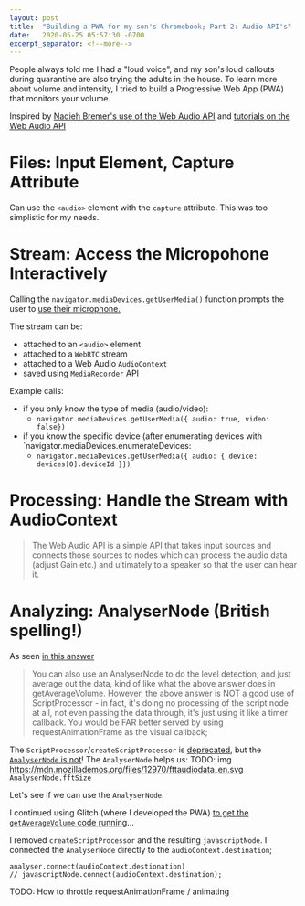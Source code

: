```yaml
---
layout: post
title:  "Building a PWA for my son's Chromebook; Part 2: Audio API's"
date:   2020-05-25 05:57:30 -0700
excerpt_separator: <!--more-->
---
```

People always told me I had a "loud voice", and my son's loud callouts during quarantine are also trying the adults in the house. To learn more about volume and intensity, I tried to build a Progressive Web App (PWA) that monitors your volume. 
<!--more-->  
Inspired by [Nadieh Bremer's use of the Web Audio API](https://twitter.com/NadiehBremer/status/1264215390076403718) and [tutorials on the Web Audio API](https://developers.google.com/web/fundamentals/media/recording-audio)

# Files: Input Element, Capture Attribute
Can use the `<audio>` element with the  `capture` attribute. This was too simplistic for my needs.

# Stream: Access the Micropohone Interactively
Calling the `navigator.mediaDevices.getUserMedia()` function prompts the user to [use their microphone.](https://developers.google.com/web/fundamentals/media/recording-audio)

The stream can be:
 - attached to an `<audio>` element
 - attached to a `WebRTC` stream
 - attached to a Web Audio `AudioContext`
 - saved using `MediaRecorder` API

Example calls:
 - if you only know the type of media (audio/video):
   - `navigator.mediaDevices.getUserMedia({ audio: true, video: false})`
 - if you know the specific device (after enumerating devices with `navigator.mediaDevices.enumerateDevices:
   - `navigator.mediaDevices.getUserMedia({ audio: { device: devices[0].deviceId }})`

# Processing: Handle the Stream with AudioContext 

 > The Web Audio API is a simple API that takes input sources and connects those sources to nodes which can process the audio data (adjust Gain etc.) and ultimately to a speaker so that the user can hear it.

# Analyzing: AnalyserNode (British spelling!)
As seen [in this answer](https://stackoverflow.com/questions/21247571/how-to-get-microphone-input-volume-value-with-web-audio-api)
 > You can also use an AnalyserNode to do the level detection, and just average out the data, kind of like what the above answer does in getAverageVolume. However, the above answer is NOT a good use of ScriptProcessor - in fact, it's doing no processing of the script node at all, not even passing the data through, it's just using it like a timer callback. You would be FAR better served by using requestAnimationFrame as the visual callback;

The `ScriptProcessor`/`createScriptProcessor` is [deprecated](https://developer.mozilla.org/en-US/docs/Web/API/BaseAudioContext/createScriptProcessor),  but the [`AnalyserNode` is not](https://developer.mozilla.org/en-US/docs/Web/API/AnalyserNode)! 
The `AnalyserNode` helps us:
TODO: img https://mdn.mozillademos.org/files/12970/fttaudiodata_en.svg
`AnalyserNode.fftSize`


Let's see if we can use the `AnalyserNode`.
 
I continued using Glitch (where I developed the PWA) [to get  the `getAverageVolume` code running](https://glitch.com/edit/#!/citrine-pewter-anteater)...


I removed `createScriptProcessor` and the resulting `javascriptNode`. I connected the `AnalyserNode` directly to the `audioContext.destination`; 
```
analyser.connect(audioContext.destionation)
// javascriptNode.connect(audioContext.destination);
```

TODO: How to throttle requestAnimationFrame / animating
<!-- https://stackoverflow.com/a/19772220/1175496 

            // https://stackoverflow.com/questions/15871942/how-do-browsers-pause-change-javascript-when-tab-or-window-is-not-active
            // https://stackoverflow.com/q/15871942/1175496
            https://stackoverflow.com/questions/15871942/how-do-browsers-pause-change-javascript-when-tab-or-window-is-not-active#comment79562085_16033979
            -->
